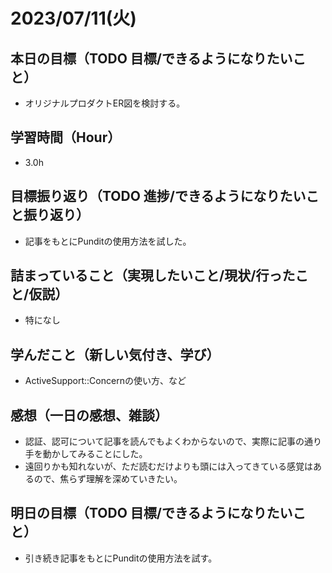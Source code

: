 
# 2023/07/11(火)

## 本日の目標（TODO 目標/できるようになりたいこと）

- オリジナルプロダクトER図を検討する。

## 学習時間（Hour）

- 3.0h

## 目標振り返り（TODO 進捗/できるようになりたいこと振り返り）

- 記事をもとにPunditの使用方法を試した。

## 詰まっていること（実現したいこと/現状/行ったこと/仮説）

- 特になし

## 学んだこと（新しい気付き、学び）

- ActiveSupport::Concernの使い方、など

## 感想（一日の感想、雑談）

- 認証、認可について記事を読んでもよくわからないので、実際に記事の通り手を動かしてみることにした。
- 遠回りかも知れないが、ただ読むだけよりも頭には入ってきている感覚はあるので、焦らず理解を深めていきたい。

## 明日の目標（TODO 目標/できるようになりたいこと）

- 引き続き記事をもとにPunditの使用方法を試す。
